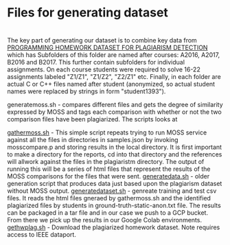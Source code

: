 # Files for generating dataset
#
The key part of generating our dataset is to combine  key data from
[PROGRAMMING HOMEWORK DATASET FOR PLAGIARISM DETECTION](https://dx.doi.org/10.21227/71fw-ss32) which has
Subfolders of this folder are named after courses: A2016, A2017, B2016 and B2017. This further contain subfolders
for individual assignments. On each course students were required to solve 16-22 assignments labeled 
"Z1/Z1", "Z1/Z2", "Z2/Z1" etc. Finally, in each folder are actual C or C++ files named after student (anonymized, 
so actual student names were replaced by strings in form "student1393").

generatemoss.sh - compares different files and gets the degree of similarity expressed by MOSS and tags each comparison with whether
or not the two comparison files have been plagiarized. The scripts looks at 

[gathermoss.sh](./gathermoss.sh) - This simple script repeats trying to run MOSS service against all the files in directories in samples.json by invoking mosscompare.p and storing results in the local directory. It is first important to make a directory for the reports, cd into that directory and the references will allwork against the files in the plagiaristm directory. The output of running this will be a series of html files that represent the results of the MOSS comparisons for the files that were sent.
[generatedata.sh](./generatedata.sh) - older generation script that produces data just based upon the plagiarism dataset without MOSS output.
[generatedataset.sh](./generatedataset.sh) - genreate training and test csv files. It reads the html files gneraed by gathermoss.sh and the identified plagiarized files by students in ground-truth-static-anon.txt file. The results can be packaged in a tar file and in our case we push to a GCP bucket. From there we pick up the results in our Google Colab environments.
[gethwplag.sh](./gethwplag.sh) - Download the plagiarized homework dataset. Note requires access to IEEE dataport.
